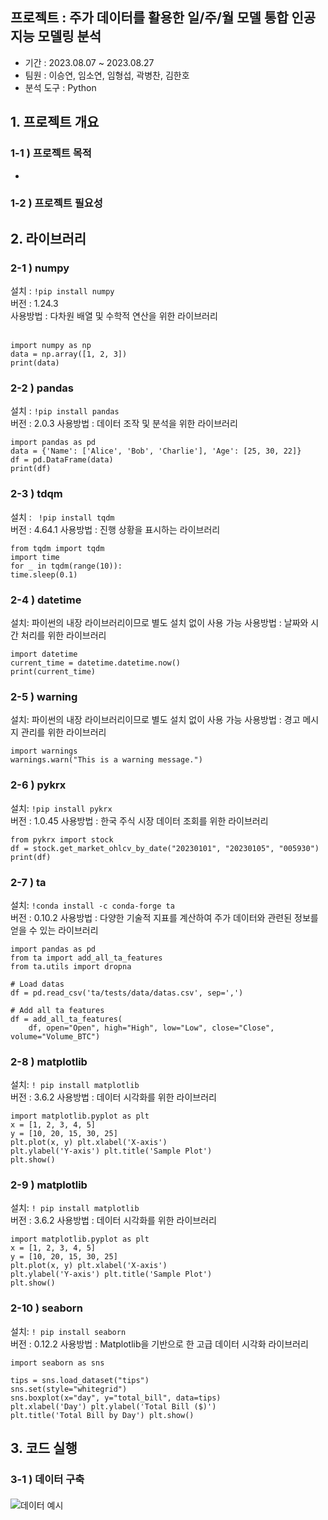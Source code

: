 ## 프로젝트 : 주가 데이터를 활용한 일/주/월 모델 통합 인공지능 모델링 분석

- 기간 : 2023.08.07 ~ 2023.08.27
- 팀원 : 이승연, 임소연, 임형섭, 곽병찬, 김한호
- 분석 도구 : Python

## 1. 프로젝트 개요
### 1-1 ) 프로젝트 목적
- 

### 1-2 ) 프로젝트 필요성 

## 2. 라이브러리  
### 2-1 ) numpy
설치 : ``` !pip install numpy ```<br>
버전 : 1.24.3 <br>
사용방법 : 다차원 배열 및 수학적 연산을 위한 라이브러리 <br>
<br>
``` 
import numpy as np
data = np.array([1, 2, 3])
print(data)
```

### 2-2 ) pandas  
설치 :  ``` !pip install pandas ```<br>
버전 : 2.0.3
사용방법 : 데이터 조작 및 분석을 위한 라이브러리
``` 
import pandas as pd 
data = {'Name': ['Alice', 'Bob', 'Charlie'], 'Age': [25, 30, 22]} 
df = pd.DataFrame(data) 
print(df)
```

### 2-3 ) tdqm
설치 :  ```  !pip install tqdm ```<br>
버전 : 4.64.1
사용방법 : 진행 상황을 표시하는 라이브러리
``` 
from tqdm import tqdm
import time 
for _ in tqdm(range(10)):
time.sleep(0.1)
```

### 2-4 )  datetime
설치: 파이썬의 내장 라이브러리이므로 별도 설치 없이 사용 가능
사용방법 : 날짜와 시간 처리를 위한 라이브러리
``` 
import datetime 
current_time = datetime.datetime.now() 
print(current_time)
```

### 2-5 )  warning
설치: 파이썬의 내장 라이브러리이므로 별도 설치 없이 사용 가능
사용방법 : 경고 메시지 관리를 위한 라이브러리
``` 
import warnings 
warnings.warn("This is a warning message.")
``` 

### 2-6 )  pykrx
설치: ``` !pip install pykrx ``` <br>
버전 : 1.0.45
사용방법 : 한국 주식 시장 데이터 조회를 위한 라이브러리
```
from pykrx import stock 
df = stock.get_market_ohlcv_by_date("20230101", "20230105", "005930")
print(df)
```

### 2-7 )  ta
설치: ``` !conda install -c conda-forge ta ``` <br>
버전 : 0.10.2
사용방법 : 다양한 기술적 지표를 계산하여 주가 데이터와 관련된 정보를 얻을 수 있는 라이브러리
```
import pandas as pd
from ta import add_all_ta_features
from ta.utils import dropna

# Load datas
df = pd.read_csv('ta/tests/data/datas.csv', sep=',')

# Add all ta features
df = add_all_ta_features(
    df, open="Open", high="High", low="Low", close="Close", volume="Volume_BTC")
```

### 2-8 ) matplotlib
설치: ``` ! pip install matplotlib ``` <br>
버전 : 3.6.2
사용방법 : 데이터 시각화를 위한 라이브러리
```
import matplotlib.pyplot as plt 
x = [1, 2, 3, 4, 5] 
y = [10, 20, 15, 30, 25] 
plt.plot(x, y) plt.xlabel('X-axis') 
plt.ylabel('Y-axis') plt.title('Sample Plot') 
plt.show()
```

### 2-9 ) matplotlib
설치: ``` ! pip install matplotlib ``` <br>
버전 : 3.6.2
사용방법 : 데이터 시각화를 위한 라이브러리
```
import matplotlib.pyplot as plt 
x = [1, 2, 3, 4, 5] 
y = [10, 20, 15, 30, 25] 
plt.plot(x, y) plt.xlabel('X-axis') 
plt.ylabel('Y-axis') plt.title('Sample Plot') 
plt.show()
```

### 2-10 ) seaborn 
설치: ``` ! pip install seaborn ``` <br>
버전 : 0.12.2
사용방법 : Matplotlib을 기반으로 한 고급 데이터 시각화 라이브러리
```
import seaborn as sns

tips = sns.load_dataset("tips") 
sns.set(style="whitegrid") 
sns.boxplot(x="day", y="total_bill", data=tips) 
plt.xlabel('Day') plt.ylabel('Total Bill ($)') 
plt.title('Total Bill by Day') plt.show()
```

## 3. 코드 실행

### 3-1 ) 데이터 구축

####

![데이터 예시](raw_data.jpg)


